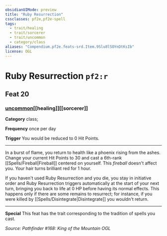 ```yaml
---
obsidianUIMode: preview
title: "Ruby Resurrection"
cssclasses: pf2e,pf2e-spell
tags:
  - trait/healing
  - trait/sorcerer
  - trait/uncommon
  - category/class
aliases: "Compendium.pf2e.feats-srd.Item.9Slu8lSOYnDtKsIb"
license: OGL
---
```

# Ruby Resurrection `pf2:r`
## Feat 20
### [uncommon](uncommon "Uncommon Rarity Trait")[[healing]][[sorcerer]]

**Category** class; 




**Frequency** once per day

**Trigger** You would be reduced to 0 Hit Points.

* * *

In a burst of flame, you return to health like a phoenix rising from the ashes. Change your current Hit Points to 30 and cast a 6th-rank [[Spells/Fireball|Fireball]] centered on yourself. This _fireball_ doesn't affect you. Your hair turns brilliant red for 1 hour.

If you haven't used Ruby Resurrection and you die, you stay in initiative order and Ruby Resurrection triggers automatically at the start of your next turn, bringing you back to life at 0 HP before having its normal effects. This happens only if there are some remains to resurrect; for instance, if you were killed by [[Spells/Disintegrate|Disintegrate]] you wouldn't return.

* * *

**Special** This feat has the trait corresponding to the tradition of spells you cast.

*Source: Pathfinder #168: King of the Mountain*
*OGL*